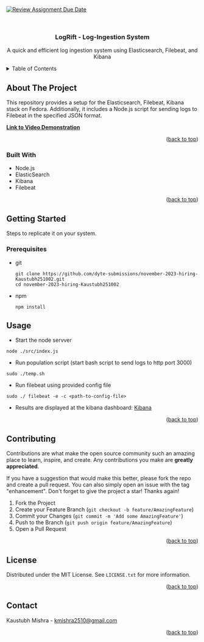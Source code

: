 [![Review Assignment Due Date](https://classroom.github.com/assets/deadline-readme-button-24ddc0f5d75046c5622901739e7c5dd533143b0c8e959d652212380cedb1ea36.svg)](https://classroom.github.com/a/2sZOX9xt)
<!-- Improved compatibility of back to top link: See: https://github.com/othneildrew/Best-README-Template/pull/73 -->
<a name="readme-top"></a>
<!--
*** Thanks for checking out the Best-README-Template. If you have a suggestion
*** that would make this better, please fork the repo and create a pull request
*** or simply open an issue with the tag "enhancement".
*** Don't forget to give the project a star!
*** Thanks again! Now go create something AMAZING! :D
-->




<!-- PROJECT LOGO -->
<br />
<div align="center">
  <h3 align="center">LogRift - Log-Ingestion System</h3>

  <p align="center">
    A quick and efficient log ingestion system using Elasticsearch, Filebeat, and Kibana
  </p>
</div>



<!-- TABLE OF CONTENTS -->
<details>
  <summary>Table of Contents</summary>
  <ol>
    <li>
      <a href="#about-the-project">About The Project</a>
      <ul>
        <li><a href="#built-with">Built With</a></li>
      </ul>
    </li>
    <li>
      <a href="#getting-started">Getting Started</a>
      <ul>
        <li><a href="#prerequisites">Prerequisites</a></li>
        <li><a href="#installation">Installation</a></li>
      </ul>
    </li>
    <li><a href="#usage">Usage</a></li>
    <li><a href="#roadmap">Roadmap</a></li>
    <li><a href="#contributing">Contributing</a></li>
    <li><a href="#license">License</a></li>
    <li><a href="#contact">Contact</a></li>
    <li><a href="#acknowledgments">Acknowledgments</a></li>
  </ol>
</details>



<!-- ABOUT THE PROJECT -->
## About The Project
This repository provides a setup for the Elasticsearch, Filebeat, Kibana stack on Fedora. Additionally, it includes a Node.js script for sending logs to Filebeat in the specified JSON format.

<b><a href='https://www.youtube.com/watch?v=Ooytr0ks9cU'>Link to Video Demonstration</a></b>

<p align="right">(<a href="#readme-top">back to top</a>)</p>



### Built With

* Node.js
* ElasticSearch
* Kibana
* Filebeat

<p align="right">(<a href="#readme-top">back to top</a>)</p>



<!-- GETTING STARTED -->
## Getting Started

Steps to replicate it on your system.

### Prerequisites

* git
  ```
  git clone https://github.com/dyte-submissions/november-2023-hiring-Kaustubh251002.git
  cd november-2023-hiring-Kaustubh251002
  ```

* npm
  ```
  npm install
  ```


<!-- USAGE EXAMPLES -->
## Usage

* Start the node servver
```
node ./src/index.js
```

* Run population script (start bash script to send logs to http port 3000)
```
sudo ./temp.sh 
```

* Run filebeat using provided config file
```
sudo ./ filebeat -e -c <path-to-config-file>
```

* Results are displayed at the kibana dashboard: <a href="https://ee17f9ef4d86420eb7fcf9d598a0a36e.us-central1.gcp.cloud.es.io:9243/app/logs/stream?logView=(logViewId:default,type:log-view-reference)&flyoutOptions=(flyoutId:!n,flyoutVisibility:hidden,surroundingLogsId:!n)">Kibana</a>
<p align="right">(<a href="#readme-top">back to top</a>)</p>



<!-- CONTRIBUTING -->
## Contributing

Contributions are what make the open source community such an amazing place to learn, inspire, and create. Any contributions you make are **greatly appreciated**.

If you have a suggestion that would make this better, please fork the repo and create a pull request. You can also simply open an issue with the tag "enhancement".
Don't forget to give the project a star! Thanks again!

1. Fork the Project
2. Create your Feature Branch (`git checkout -b feature/AmazingFeature`)
3. Commit your Changes (`git commit -m 'Add some AmazingFeature'`)
4. Push to the Branch (`git push origin feature/AmazingFeature`)
5. Open a Pull Request

<p align="right">(<a href="#readme-top">back to top</a>)</p>



<!-- LICENSE -->
## License

Distributed under the MIT License. See `LICENSE.txt` for more information.

<p align="right">(<a href="#readme-top">back to top</a>)</p>



<!-- CONTACT -->
## Contact

Kaustubh Mishra - kmishra2510@gmail.com


<p align="right">(<a href="#readme-top">back to top</a>)</p>
